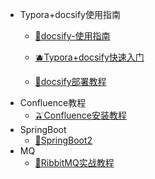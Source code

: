 [//]: # (侧边栏)

* Typora+docsify使用指南
    * [🍓docsify-使用指南](docsify使用指南)

    * [🫐Typora+docsify快速入门](Typora+Docsify快速入门.md)

    * [🥑docsify部署教程](Docsify部署教程.md)
* Confluence教程
    * [🫒Confluence安装教程](Confluence.md)
* SpringBoot
    * [🍇SpringBoot2](SpringBoot.md)
* MQ
    * [🍔RibbitMQ实战教程](RibbitMQ实战教程.md)

